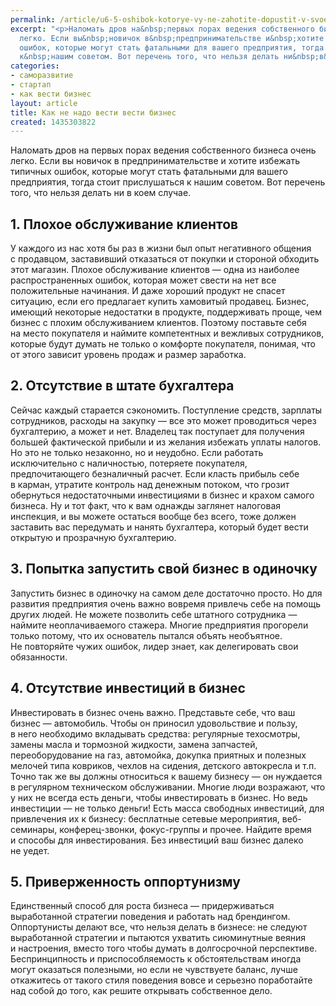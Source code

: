 ```yaml
---
permalink: /article/u6-5-oshibok-kotorye-vy-ne-zahotite-dopustit-v-svoem-biznese
excerpt: "<p>Наломать дров на&nbsp;первых порах ведения собственного бизнеса очень
  легко. Если вы&nbsp;новичок в&nbsp;предпринимательстве и&nbsp;хотите избежать типичных
  ошибок, которые могут стать фатальными для вашего предприятия, тогда стоит прислушаться
  к&nbsp;нашим советом. Вот перечень того, что нельзя делать ни&nbsp;в&nbsp;коем случае.</p>"
categories:
- саморазвитие
- стартап
- как вести бизнес
layout: article
title: Как не надо вести вести бизнес
created: 1435303822
---
```

Наломать дров на первых порах ведения собственного бизнеса очень легко. Если вы новичок в предпринимательстве и хотите избежать типичных ошибок, которые могут стать фатальными для вашего предприятия, тогда стоит прислушаться к нашим советом. Вот перечень того, что нельзя делать ни в коем случае.

## 1. Плохое обслуживание клиентов ##

У каждого из нас хотя бы раз в жизни был опыт негативного общения с продавцом, заставивший отказаться от покупки и стороной обходить этот магазин. Плохое обслуживание клиентов — одна из наиболее распространенных ошибок, которая может свести на нет все положительные начинания. И даже хороший продукт не спасет ситуацию, если его предлагает купить хамовитый продавец. Бизнес, имеющий некоторые недостатки в продукте, поддерживать проще, чем бизнес с плохим обслуживанием клиентов. Поэтому поставьте себя на место покупателя и наймите компетентных и вежливых сотрудников, которые будут думать не только о комфорте покупателя, понимая, что от этого зависит уровень продаж и размер заработка.

## 2. Отсутствие в штате бухгалтера ##

Сейчас каждый старается сэкономить. Поступление средств, зарплаты сотрудников, расходы на закупку — все это может проводиться через бухгалтерию, а может и нет. Владелец так поступает для получения большей фактической прибыли и из желания избежать уплаты налогов. Но это не только незаконно, но и неудобно. Если работать исключительно с наличностью, потеряете покупателя, предпочитающего безналичный расчет. Если класть прибыль себе в карман, утратите контроль над денежным потоком, что грозит обернуться недостаточными инвестициями в бизнес и крахом самого бизнеса. Ну и тот факт, что к вам однажды заглянет налоговая инспекция, и вы можете остаться вообще без всего, тоже должен заставить вас передумать и нанять бухгалтера, который будет вести открытую и прозрачную бухгалтерию.

## 3. Попытка запустить свой бизнес в одиночку ##

Запустить бизнес в одиночку на самом деле достаточно просто. Но для развития предприятия очень важно вовремя привлечь себе на помощь других людей. Не можете позволить себе штатного сотрудника — наймите неоплачиваемого стажера. Многие предприятия прогорели только потому, что их основатель пытался объять необъятное. Не повторяйте чужих ошибок, лидер знает, как делегировать свои обязанности.

## 4. Отсутствие инвестиций в бизнес ##

Инвестировать в бизнес очень важно. Представьте себе, что ваш бизнес — автомобиль. Чтобы он приносил удовольствие и пользу, в него необходимо вкладывать средства: регулярные техосмотры, замены масла и тормозной жидкости, замена запчастей, переоборудование на газ, автомойка, докупка приятных и полезных мелочей типа ковриков, чехлов на сидения, детского автокресла и т.п. Точно так же вы должны относиться к вашему бизнесу — он нуждается в регулярном техническом обслуживании. Многие люди возражают, что у них не всегда есть деньги, чтобы инвестировать в бизнес. Но ведь инвестиции — не только деньги! Есть масса свободных инвестиций, для привлечения их к бизнесу: бесплатные сетевые мероприятия, веб-семинары, конферец-звонки, фокус-группы и прочее. Найдите время и способы для инвестирования. Без инвестиций ваш бизнес далеко не уедет.

## 5. Приверженность оппортунизму ##

Единственный способ для роста бизнеса — придерживаться выработанной стратегии поведения и работать над брендингом. Оппортунисты делают все, что нельзя делать в бизнесе: не следуют выработанной стратегии и пытаются ухватить сиюминутные веяния и настроения, вместо того чтобы думать в долгосрочной перспективе. Беспринципность и приспособляемость к обстоятельствам иногда могут оказаться полезными, но если не чувствуете баланс, лучше откажитесь от такого стиля поведения вовсе и серьезно поработайте над собой до того, как решите открывать собственное дело.
